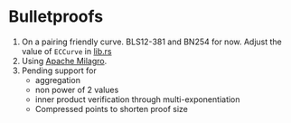 # Bulletproofs

1. On a pairing friendly curve. BLS12-381 and BN254 for now. Adjust the value of `ECCurve` in [lib.rs](src/lib.rs)
2. Using [Apache Milagro](https://github.com/milagro-crypto/amcl).
3. Pending support for 
    - aggregation 
    - non power of 2 values
    - inner product verification through multi-exponentiation
    - Compressed points to shorten proof size
